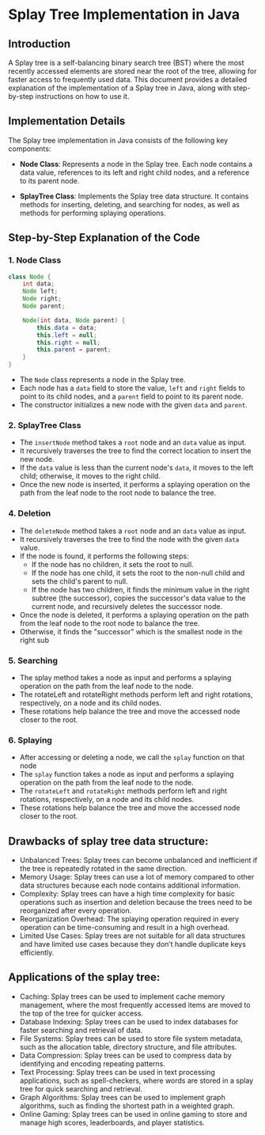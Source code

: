 # Splay Tree Implementation in Java

## Introduction

A Splay tree is a self-balancing binary search tree (BST) where the most recently accessed elements are stored near the root of the tree, allowing for faster access to frequently used data. This document provides a detailed explanation of the implementation of a Splay tree in Java, along with step-by-step instructions on how to use it.

## Implementation Details

The Splay tree implementation in Java consists of the following key components:

- **Node Class**: Represents a node in the Splay tree. Each node contains a data value, references to its left and right child nodes, and a reference to its parent node.

- **SplayTree Class**: Implements the Splay tree data structure. It contains methods for inserting, deleting, and searching for nodes, as well as methods for performing splaying operations.

## Step-by-Step Explanation of the Code

### 1. Node Class

```java
class Node {
    int data;
    Node left;
    Node right;
    Node parent;

    Node(int data, Node parent) {
        this.data = data;
        this.left = null;
        this.right = null;
        this.parent = parent;
    }
}
```

- The `Node` class represents a node in the Splay tree.
- Each node has a `data` field to store the value, `left` and `right` fields to point to its child nodes, and a `parent` field to point to its parent node.
- The constructor initializes a new node with the given `data` and `parent`.

### 2. SplayTree Class

- The `insertNode` method takes a `root` node and an `data` value as input.
- It recursively traverses the tree to find the correct location to insert the new node.
- If the `data` value is less than the current node's `data`, it moves to the left child; otherwise, it moves to the right child.
- Once the new node is inserted, it performs a splaying operation on the path from the leaf node to the root node to balance the tree.

### 4. Deletion

- The `deleteNode` method takes a `root` node and an `data` value as input.
- It recursively traverses the tree to find the node with the given `data` value.
- If the node is found, it performs the following steps:
  - If the node has no children, it sets the root to null.
  - If the node has one child, it sets the root to the non-null child and sets the child's parent to null.
  - If the node has two children, it finds the minimum value in the right subtree (the successor), copies the successor's data value to the current node, and recursively deletes the successor node.
- Once the node is deleted, it performs a splaying operation on the path from the leaf node to the root node to balance the tree.
- Otherwise, it finds the "successor" which is the smallest node in the right sub

### 5. Searching

- The splay method takes a node as input and performs a splaying operation on the path from the leaf node to the node.
- The rotateLeft and rotateRight methods perform left and right rotations, respectively, on a node and its child nodes.
- These rotations help balance the tree and move the accessed node closer to the root.

### 6. Splaying

- After accessing or deleting a node, we call the `splay` function on that node
- The `splay` function takes a node as input and performs a splaying operation on the path from the leaf node to the node.
- The `rotateLeft` and `rotateRight` methods perform left and right rotations, respectively, on a node and its child nodes.
- These rotations help balance the tree and move the accessed node closer to the root.

## Drawbacks of splay tree data structure:

- Unbalanced Trees: Splay trees can become unbalanced and inefficient if the tree is repeatedly rotated in the same direction.
- Memory Usage: Splay trees can use a lot of memory compared to other data structures because each node contains additional information.
- Complexity: Splay trees can have a high time complexity for basic operations such as insertion and deletion because the trees need to be reorganized after every operation.
- Reorganization Overhead: The splaying operation required in every operation can be time-consuming and result in a high overhead.
- Limited Use Cases: Splay trees are not suitable for all data structures and have limited use cases because they don’t handle duplicate keys efficiently.

## Applications of the splay tree:

- Caching: Splay trees can be used to implement cache memory management, where the most frequently accessed items are moved to the top of the tree for quicker access.
- Database Indexing: Splay trees can be used to index databases for faster searching and retrieval of data.
- File Systems: Splay trees can be used to store file system metadata, such as the allocation table, directory structure, and file attributes.
- Data Compression: Splay trees can be used to compress data by identifying and encoding repeating patterns.
- Text Processing: Splay trees can be used in text processing applications, such as spell-checkers, where words are stored in a splay tree for quick searching and retrieval.
- Graph Algorithms: Splay trees can be used to implement graph algorithms, such as finding the shortest path in a weighted graph.
- Online Gaming: Splay trees can be used in online gaming to store and manage high scores, leaderboards, and player statistics.
